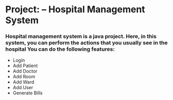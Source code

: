 # Project: – Hospital Management System
### Hospital management system is a java project. Here, in this system, you can perform the actions that you usually see in the hospital You can do the following features:

- Login
- Add Patient
- Add Doctor
- Add Room
- Add Ward
- Add User
- Generate Bills

